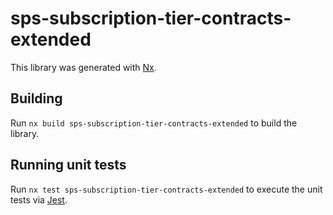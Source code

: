 # sps-subscription-tier-contracts-extended

This library was generated with [Nx](https://nx.dev).

## Building

Run `nx build sps-subscription-tier-contracts-extended` to build the library.

## Running unit tests

Run `nx test sps-subscription-tier-contracts-extended` to execute the unit tests via [Jest](https://jestjs.io).

